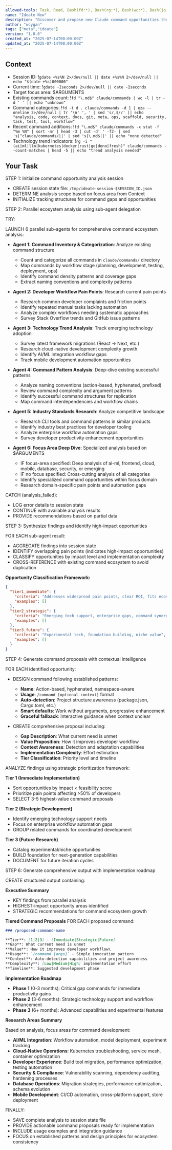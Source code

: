 ```yaml
---
allowed-tools: Task, Read, Bash(fd:*), Bash(rg:*), Bash(wc:*), Bash(jq:*), Bash(gdate:*), Bash(eza:*)
name: "Ideate New"
description: "Discover and propose new Claude command opportunities through systematic analysis and parallel research"
author: "wcygan"
tags: ["meta","ideate"]
version: "1.0.0"
created_at: "2025-07-14T00:00:00Z"
updated_at: "2025-07-14T00:00:00Z"
---
```


## Context

- Session ID: !`gdate +%s%N 2>/dev/null || date +%s%N 2>/dev/null || echo "$(date +%s)000000"`
- Current time: !`gdate -Iseconds 2>/dev/null || date -Iseconds`
- Target focus area: $ARGUMENTS
- Existing commands count: !`fd "\.md$" claude/commands | wc -l | tr -d ' ' || echo "unknown"`
- Command categories: !`fd -t d . claude/commands -d 1 | eza --oneline 2>/dev/null | tr '\n' ', ' | sed 's/,$//' || echo "analysis, code, context, docs, git, meta, ops, scaffold, security, task, test, tool, workflow"`
- Recent command additions: !`fd "\.md$" claude/commands -x stat -f "%m %N" | sort -nr | head -3 | cut -d' ' -f2- | sed 's|^claude/commands/||' | sed 's|\.md$||' || echo "none detected"`
- Technology trend indicators: !`rg -i "(ai|ml|llm|kubernetes|docker|rust|go|deno|fresh)" claude/commands --count-matches | head -5 || echo "trend analysis needed"`

## Your Task

STEP 1: Initialize command opportunity analysis session

- CREATE session state file: `/tmp/ideate-session-$SESSION_ID.json`
- DETERMINE analysis scope based on focus area from Context
- INITIALIZE tracking structures for command gaps and opportunities

STEP 2: Parallel ecosystem analysis using sub-agent delegation

TRY:

LAUNCH 6 parallel sub-agents for comprehensive command ecosystem analysis:

- **Agent 1: Command Inventory & Categorization**: Analyze existing command structure
  - Count and categorize all commands in `claude/commands/` directory
  - Map commands by workflow stage (planning, development, testing, deployment, ops)
  - Identify command density patterns and coverage gaps
  - Extract naming conventions and complexity patterns

- **Agent 2: Developer Workflow Pain Points**: Research current pain points
  - Research common developer complaints and friction points
  - Identify repeated manual tasks lacking automation
  - Analyze complex workflows needing systematic approaches
  - Survey Stack Overflow trends and GitHub issue patterns

- **Agent 3: Technology Trend Analysis**: Track emerging technology adoption
  - Survey latest framework migrations (React → Next, etc.)
  - Research cloud-native development complexity growth
  - Identify AI/ML integration workflow gaps
  - Track mobile development automation opportunities

- **Agent 4: Command Pattern Analysis**: Deep-dive existing successful patterns
  - Analyze naming conventions (action-based, hyphenated, prefixed)
  - Review command complexity and argument patterns
  - Identify successful command structures for replication
  - Map command interdependencies and workflow chains

- **Agent 5: Industry Standards Research**: Analyze competitive landscape
  - Research CLI tools and command patterns in similar products
  - Identify industry best practices for developer tooling
  - Analyze enterprise workflow automation gaps
  - Survey developer productivity enhancement opportunities

- **Agent 6: Focus Area Deep Dive**: Specialized analysis based on $ARGUMENTS
  - IF focus-area specified: Deep analysis of ai-ml, frontend, cloud, mobile, database, security, or emerging
  - IF no focus specified: Cross-cutting analysis of all categories
  - Identify specialized command opportunities within focus domain
  - Research domain-specific pain points and automation gaps

CATCH (analysis_failed):

- LOG error details to session state
- CONTINUE with available analysis results
- PROVIDE recommendations based on partial data

STEP 3: Synthesize findings and identify high-impact opportunities

FOR EACH sub-agent result:

- AGGREGATE findings into session state
- IDENTIFY overlapping pain points (indicates high-impact opportunities)
- CLASSIFY opportunities by impact level and implementation complexity
- CROSS-REFERENCE with existing command ecosystem to avoid duplication

**Opportunity Classification Framework:**

```json
{
  "tier1_immediate": {
    "criteria": "Addresses widespread pain points, clear ROI, fits ecosystem",
    "examples": []
  },
  "tier2_strategic": {
    "criteria": "Emerging tech support, enterprise gaps, command synergy",
    "examples": []
  },
  "tier3_future": {
    "criteria": "Experimental tech, foundation building, niche value",
    "examples": []
  }
}
```

STEP 4: Generate command proposals with contextual intelligence

FOR EACH identified opportunity:

- DESIGN command following established patterns:
  - **Name**: Action-based, hyphenated, namespace-aware
  - **Usage**: `/command [optional-context]` format
  - **Auto-detection**: Project structure awareness (package.json, Cargo.toml, etc.)
  - **Smart defaults**: Work without arguments, progressive enhancement
  - **Graceful fallback**: Interactive guidance when context unclear

- CREATE comprehensive proposal including:
  - **Gap Description**: What current need is unmet
  - **Value Proposition**: How it improves developer workflow
  - **Context Awareness**: Detection and adaptation capabilities
  - **Implementation Complexity**: Effort estimation
  - **Tier Classification**: Priority level and timeline

ANALYZE findings using strategic prioritization framework:

**Tier 1 (Immediate Implementation)**

- Sort opportunities by impact × feasibility score
- Prioritize pain points affecting >50% of developers
- SELECT 3-5 highest-value command proposals

**Tier 2 (Strategic Development)**

- Identify emerging technology support needs
- Focus on enterprise workflow automation gaps
- GROUP related commands for coordinated development

**Tier 3 (Future Research)**

- Catalog experimental/niche opportunities
- BUILD foundation for next-generation capabilities
- DOCUMENT for future iteration cycles

STEP 6: Generate comprehensive output with implementation roadmap

CREATE structured output containing:

**Executive Summary**

- KEY findings from parallel analysis
- HIGHEST-impact opportunity areas identified
- STRATEGIC recommendations for command ecosystem growth

**Tiered Command Proposals**
FOR EACH proposed command:

```markdown
### /proposed-command-name

**Tier**: [1|2|3] - [Immediate|Strategic|Future]
**Gap**: What current need is unmet
**Value**: How it improves developer workflow\
**Usage**: `/command [args]` - Simple invocation pattern
**Context**: Auto-detection capabilities and project awareness
**Complexity**: [Low|Medium|High] implementation effort
**Timeline**: Suggested development phase
```

**Implementation Roadmap**

- **Phase 1** (0-3 months): Critical gap commands for immediate productivity gains
- **Phase 2** (3-6 months): Strategic technology support and workflow enhancement
- **Phase 3** (6+ months): Advanced capabilities and experimental features

**Research Areas Summary**

Based on analysis, focus areas for command development:

- **AI/ML Integration**: Workflow automation, model deployment, experiment tracking
- **Cloud-Native Operations**: Kubernetes troubleshooting, service mesh, container optimization
- **Developer Experience**: Build tool migration, performance optimization, testing automation
- **Security & Compliance**: Vulnerability scanning, dependency auditing, hardening processes
- **Database Operations**: Migration strategies, performance optimization, schema evolution
- **Mobile Development**: CI/CD automation, cross-platform support, store deployment

FINALLY:

- SAVE complete analysis to session state file
- PROVIDE actionable command proposals ready for implementation
- INCLUDE usage examples and integration guidance
- FOCUS on established patterns and design principles for ecosystem consistency